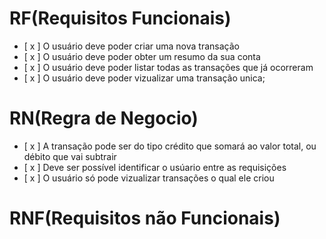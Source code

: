 # RF(Requisitos Funcionais)

 - [ x ] O usuário deve poder criar uma nova transação
 - [ x ] O usuário deve poder obter um resumo da sua conta
 - [ x ] O usuário deve poder listar todas as transações que já ocorreram
 - [ x ] O usuário deve poder vizualizar uma transação unica;

# RN(Regra de Negocio)

 - [ x ] A transação pode ser do tipo crédito que somará ao valor total, ou débito que vai subtrair
 - [ x ] Deve ser possível identificar o usúario entre as requisições
 - [ x ] O usuário só pode vizualizar transações o qual ele criou


# RNF(Requisitos não Funcionais)